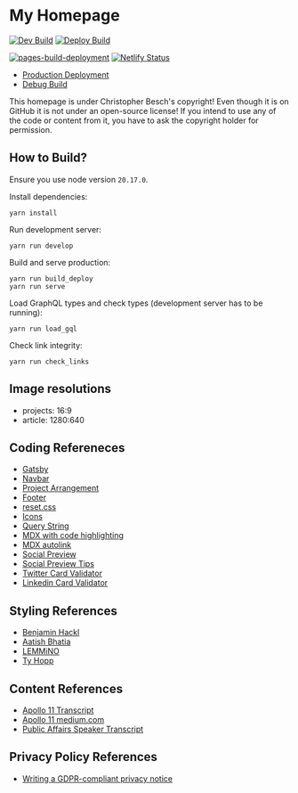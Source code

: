 # My Homepage
[![Dev Build](https://github.com/christopher-besch/homepage/actions/workflows/build_dev.yml/badge.svg)](https://github.com/christopher-besch/homepage/actions/workflows/build_dev.yml)
[![Deploy Build](https://github.com/christopher-besch/homepage/actions/workflows/build_deploy.yml/badge.svg)](https://github.com/christopher-besch/homepage/actions/workflows/build_deploy.yml)

[![pages-build-deployment](https://github.com/christopher-besch/homepage/actions/workflows/pages/pages-build-deployment/badge.svg)](https://github.com/christopher-besch/homepage/actions/workflows/pages/pages-build-deployment)
[![Netlify Status](https://api.netlify.com/api/v1/badges/d4019205-7938-4358-b65b-1c6f4e20ef8f/deploy-status)](https://app.netlify.com/sites/chris-besch/deploys)

- [Production Deployment](https://chris-besch.com)
- [Debug Build](https://dev.chris-besch.com)

This homepage is under Christopher Besch's copyright!
Even though it is on GitHub it is not under an open-source license!
If you intend to use any of the code or content from it, you have to ask the copyright holder for permission.

## How to Build?
Ensure you use node version `20.17.0`.

Install dependencies:
```
yarn install
```
Run development server:
```
yarn run develop
```
Build and serve production:
```
yarn run build_deploy
yarn run serve
```
Load GraphQL types and check types (development server has to be running):
```
yarn run load_gql
```
Check link integrity:
```
yarn run check_links
```

## Image resolutions
- projects: 16:9
- article: 1280:640

## Coding Refereneces
- [Gatsby](https://github.com/christopher-besch/typescript_reference/tree/main/gatsby)
- [Navbar](https://www.makeuseof.com/responsive-navigation-bar-using-html-and-css)
- [Project Arrangement](https://www.w3schools.com/howto/howto_css_portfolio_gallery.asp)
- [Footer](https://codepen.io/julesforrest/pen/qLpgNB)
- [reset.css](https://meyerweb.com/eric/tools/css/reset)
- [Icons](https://css-tricks.com/change-color-of-svg-on-hover)
- [Query String](https://github.com/chrisfitkin/gatsby-query-string-demo)
- [MDX with code highlighting](https://malikgabroun.com/blog/syntax-highlighting-in-gatsby-mdx)
- [MDX autolink](https://www.gatsbyjs.com/plugins/gatsby-remark-autolink-headers)
- [Social Preview](https://chrisko.io/posts/how-to-preview-your-website-on-social-media-with-meta-tags)
- [Social Preview Tips](https://www.seoquake.com/blog/open-graph-meta-tags-for-facebook-and-twitter)
- [Twitter Card Validator](https://cards-dev.twitter.com/validator)
- [Linkedin Card Validator](https://www.linkedin.com/post-inspector/inspect)

## Styling References
- [Benjamin Hackl](https://benjamin-hackl.at)
- [Aatish Bhatia](https://aatishb.com)
- [LEMMiNO](https://www.lemmi.no)
- [Ty Hopp](https://tyhopp.com/)

## Content References
- [Apollo 11 Transcript](https://www.hq.nasa.gov/alsj/a11/a11transcript_tec.html)
- [Apollo 11 medium.com](https://medium.com/the-machinery-of-the-heavens/ignition-sequence-start-46ddfe40df65)
- [Public Affairs Speaker Transcript](https://www.history.nasa.gov/afj/ap11fj/01launch.html#f1start)

## Privacy Policy References
- [Writing a GDPR-compliant privacy notice](https://gdpr.eu/privacy-notice)
